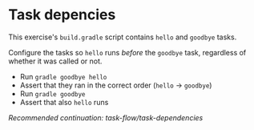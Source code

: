 # Task depencies

This exercise's `build.gradle` script contains `hello` and `goodbye` tasks.

Configure the tasks so `hello` runs _before_ the `goodbye` task, 
regardless of whether it was called or not.

- Run `gradle goodbye hello`
- Assert that they ran in the correct order (`hello` -> `goodbye`)
- Run `gradle goodbye`
- Assert that also `hello` runs

_Recommended continuation: *task-flow/task-dependencies*_
